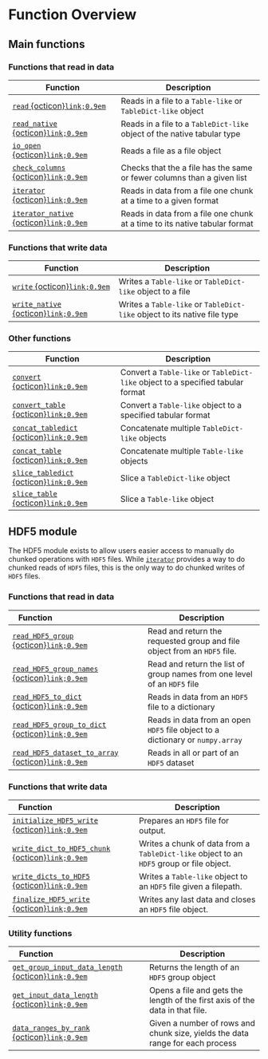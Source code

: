 # Function Overview

## Main functions

### Functions that read in data

| Function                                                                                | Description                                                                |
| --------------------------------------------------------------------------------------- | -------------------------------------------------------------------------- |
| [`read` {octicon}`link;0.9em`](#tables_io.io_utils.read.read)                           | Reads in a file to a `Table-like` or `TableDict-like` object               |
| [`read_native` {octicon}`link;0.9em`](#tables_io.io_utils.read.read_native)             | Reads in a file to a `TableDict-like` object of the native tabular type    |
| [`io_open` {octicon}`link;0.9em`](#tables_io.io_utils.read.io_open)                     | Reads a file as a file object                                              |
| [`check_columns` {octicon}`link;0.9em`](#tables_io.io_utils.read.check_columns)         | Checks that the a file has the same or fewer columns than a given list     |
| [`iterator` {octicon}`link;0.9em`](#tables_io.io_utils.iterator.iterator)               | Reads in data from a file one chunk at a time to a given format            |
| [`iterator_native` {octicon}`link;0.9em`](#tables_io.io_utils.iterator.iterator_native) | Reads in data from a file one chunk at a time to its native tabular format |

### Functions that write data

| Function                                                                       | Description                                                              |
| ------------------------------------------------------------------------------ | ------------------------------------------------------------------------ |
| [`write` {octicon}`link;0.9em`](#tables_io.io_utils.write.write)               | Writes a `Table-like` or `TableDict-like` object to a file               |
| [`write_native` {octicon}`link;0.9em`](#tables_io.io_utils.write.write_native) | Writes a `Table-like` or `TableDict-like` object to its native file type |

### Other functions

| Function                                                                                   | Description                                                                     |
| ------------------------------------------------------------------------------------------ | ------------------------------------------------------------------------------- |
| [`convert` {octicon}`link;0.9em`](#tables_io.conv.conv_tabledict.convert)                  | Convert a `Table-like` or `TableDict-like` object to a specified tabular format |
| [`convert_table` {octicon}`link;0.9em`](#tables_io.conv.conv_table.convert_table)          | Convert a `Table-like` object to a specified tabular format                     |
| [`concat_tabledict` {octicon}`link;0.9em`](#tables_io.utils.concat_utils.concat_tabledict) | Concatenate multiple `TableDict-like` objects                                   |
| [`concat_table` {octicon}`link;0.9em`](#tables_io.utils.concat_utils.concat_table)         | Concatenate multiple `Table-like` objects                                       |
| [`slice_tabledict` {octicon}`link;0.9em`](#tables_io.utils.slice_utils.slice_tabledict)    | Slice a `TableDict-like` object                                                 |
| [`slice_table` {octicon}`link;0.9em`](#tables_io.utils.slice_utils.slice_table)            | Slice a `Table-like` object                                                     |

## HDF5 module

The HDF5 module exists to allow users easier access to manually do chunked operations with `HDF5` files. While [`iterator`](#tables_io.io_utils.iterator.iterator) provides a way to do chunked reads of `HDF5` files, this is the only way to do chunked writes of `HDF5` files.

### Functions that read in data

| Function &nbsp; &nbsp; &nbsp; &nbsp; &nbsp; &nbsp; &nbsp; &nbsp; &nbsp; &nbsp; &nbsp; &nbsp; &nbsp; &nbsp; &nbsp; &nbsp; &nbsp; &nbsp; &nbsp; | Description                                                                    |
| --------------------------------------------------------------------------------------------------------------------------------------------- | ------------------------------------------------------------------------------ |
| [`read_HDF5_group` {octicon}`link;0.9em`](#tables_io.io_utils.read.read_HDF5_group)                                                           | Read and return the requested group and file object from an `HDF5` file.       |
| [`read_HDF5_group_names` {octicon}`link;0.9em`](#tables_io.io_utils.read.read_HDF5_group_names)                                               | Read and return the list of group names from one level of an `HDF5` file       |
| [`read_HDF5_to_dict` {octicon}`link;0.9em`](#tables_io.io_utils.read.read_HDF5_to_dict)                                                       | Reads in data from an `HDF5` file to a dictionary                              |
| [`read_HDF5_group_to_dict` {octicon}`link;0.9em`](#tables_io.io_utils.read.read_HDF5_group_to_dict)                                           | Reads in data from an open `HDF5` file object to a dictionary or `numpy.array` |
| [`read_HDF5_dataset_to_array` {octicon}`link;0.9em`](#tables_io.io_utils.read.read_HDF5_dataset_to_array)                                     | Reads in all or part of an `HDF5` dataset                                      |

### Functions that write data

| Function &nbsp; &nbsp; &nbsp; &nbsp; &nbsp; &nbsp; &nbsp; &nbsp; &nbsp; &nbsp; &nbsp; &nbsp; &nbsp; &nbsp; &nbsp; &nbsp; &nbsp; | Description                                                                              |
| ------------------------------------------------------------------------------------------------------------------------------- | ---------------------------------------------------------------------------------------- |
| [`initialize_HDF5_write` {octicon}`link;0.9em`](#tables_io.io_utils.write.initialize_HDF5_write)                                | Prepares an `HDF5` file for output.                                                      |
| [`write_dict_to_HDF5_chunk` {octicon}`link;0.9em`](#tables_io.io_utils.write.write_dict_to_HDF5_chunk)                          | Writes a chunk of data from a `TableDict-like` object to an `HDF5` group or file object. |
| [`write_dicts_to_HDF5` {octicon}`link;0.9em`](#tables_io.io_utils.write.write_dicts_to_HDF5)                                    | Writes a `Table-like` object to an `HDF5` file given a filepath.                         |
| [`finalize_HDF5_write` {octicon}`link;0.9em`](#tables_io.io_utils.write.finalize_HDF5_write)                                    | Writes any last data and closes an `HDF5` file object.                                   |

### Utility functions

| Function &nbsp; &nbsp; &nbsp; &nbsp; &nbsp; &nbsp; &nbsp; &nbsp; &nbsp; &nbsp; &nbsp; &nbsp; &nbsp; &nbsp; &nbsp; &nbsp; &nbsp; &nbsp; &nbsp; | Description                                                                   |
| --------------------------------------------------------------------------------------------------------------------------------------------- | ----------------------------------------------------------------------------- |
| [`get_group_input_data_length` {octicon}`link;0.9em`](#tables_io.utils.array_utils.get_group_input_data_length)                               | Returns the length of an `HDF5` group object                                  |
| [`get_input_data_length` {octicon}`link;0.9em`](#tables_io.io_utils.iterator.get_input_data_length)                                           | Opens a file and gets the length of the first axis of the data in that file.  |
| [`data_ranges_by_rank` {octicon}`link;0.9em`](#tables_io.io_utils.iterator.data_ranges_by_rank)                                               | Given a number of rows and chunk size, yields the data range for each process |
